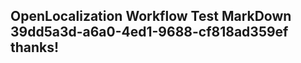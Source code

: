 <properties
ms.topic="hero-topic"
ms.test1="hero-topic"
ms.test2="test"/>

## OpenLocalization Workflow Test MarkDown 39dd5a3d-a6a0-4ed1-9688-cf818ad359ef thanks!
